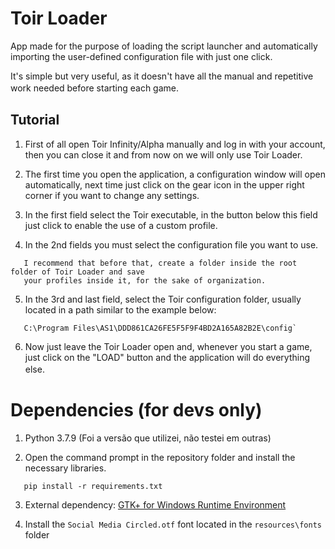 # Toir Loader
App made for the purpose of loading the script launcher and automatically importing the user-defined configuration file with just one click.

It's simple but very useful, as it doesn't have all the manual and repetitive work needed before starting each game.
ㅤ
ㅤ
## Tutorial
1. First of all open Toir Infinity/Alpha manually and log in with your account, then you can close it and from now on we will only use Toir Loader.

2. The first time you open the application, a configuration window will open automatically, next time just click on the gear icon in the upper right corner if you want to change any settings.

3. In the first field select the Toir executable, in the button below this field just click to enable the use of a custom profile.

4. In the 2nd fields you must select the configuration file you want to use.
```
   I recommend that before that, create a folder inside the root folder of Toir Loader and save
   your profiles inside it, for the sake of organization.
```
5. In the 3rd and last field, select the Toir configuration folder, usually located in a path similar to the example below:
```
   C:\Program Files\AS1\DDD861CA26FE5F5F9F4BD2A165A82B2E\config`
```
6. Now just leave the Toir Loader open and, whenever you start a game, just click on the "LOAD" button and the application will do everything else.
ㅤ
ㅤ
# Dependencies (for devs only)
1. Python 3.7.9 (Foi a versão que utilizei, não testei em outras)

2. Open the command prompt in the repository folder and install the necessary libraries.
```
   pip install -r requirements.txt
```

3. External dependency: [GTK+ for Windows Runtime Environment](https://github.com/tschoonj/GTK-for-Windows-Runtime-Environment-Installer)

4. Install the `Social Media Circled.otf` font located in the `resources\fonts` folder
